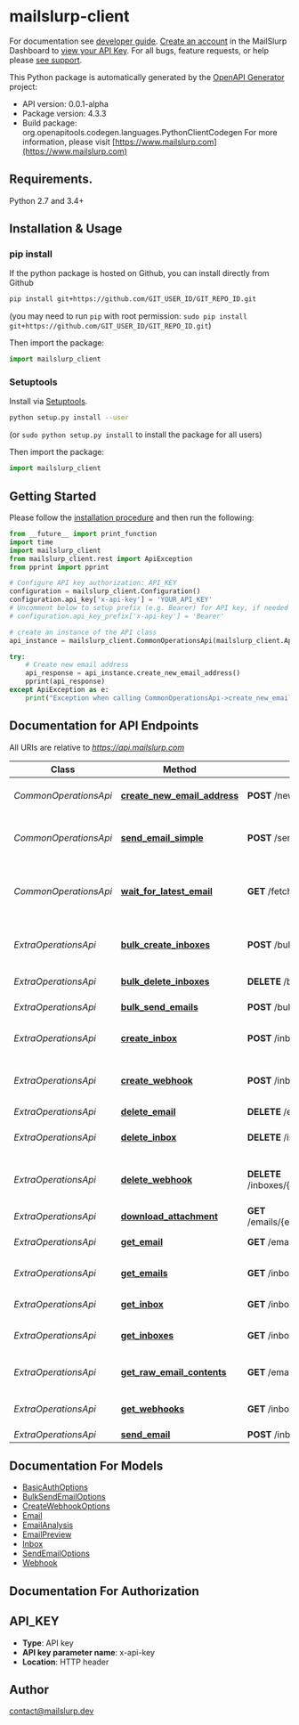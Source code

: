 # mailslurp-client
For documentation see [developer guide](https://www.mailslurp.com/developers). [Create an account](https://app.mailslurp.com) in the MailSlurp Dashboard to [view your API Key](https://app). For all bugs, feature requests, or help please [see support](https://www.mailslurp.com/support/).

This Python package is automatically generated by the [OpenAPI Generator](https://openapi-generator.tech) project:

- API version: 0.0.1-alpha
- Package version: 4.3.3
- Build package: org.openapitools.codegen.languages.PythonClientCodegen
For more information, please visit [https://www.mailslurp.com](https://www.mailslurp.com)

## Requirements.

Python 2.7 and 3.4+

## Installation & Usage
### pip install

If the python package is hosted on Github, you can install directly from Github

```sh
pip install git+https://github.com/GIT_USER_ID/GIT_REPO_ID.git
```
(you may need to run `pip` with root permission: `sudo pip install git+https://github.com/GIT_USER_ID/GIT_REPO_ID.git`)

Then import the package:
```python
import mailslurp_client 
```

### Setuptools

Install via [Setuptools](http://pypi.python.org/pypi/setuptools).

```sh
python setup.py install --user
```
(or `sudo python setup.py install` to install the package for all users)

Then import the package:
```python
import mailslurp_client
```

## Getting Started

Please follow the [installation procedure](#installation--usage) and then run the following:

```python
from __future__ import print_function
import time
import mailslurp_client
from mailslurp_client.rest import ApiException
from pprint import pprint

# Configure API key authorization: API_KEY
configuration = mailslurp_client.Configuration()
configuration.api_key['x-api-key'] = 'YOUR_API_KEY'
# Uncomment below to setup prefix (e.g. Bearer) for API key, if needed
# configuration.api_key_prefix['x-api-key'] = 'Bearer'

# create an instance of the API class
api_instance = mailslurp_client.CommonOperationsApi(mailslurp_client.ApiClient(configuration))

try:
    # Create new email address
    api_response = api_instance.create_new_email_address()
    pprint(api_response)
except ApiException as e:
    print("Exception when calling CommonOperationsApi->create_new_email_address: %s\n" % e)

```

## Documentation for API Endpoints

All URIs are relative to *https://api.mailslurp.com*

Class | Method | HTTP request | Description
------------ | ------------- | ------------- | -------------
*CommonOperationsApi* | [**create_new_email_address**](docs/CommonOperationsApi.md#create_new_email_address) | **POST** /newEmailAddress | Create new email address
*CommonOperationsApi* | [**send_email_simple**](docs/CommonOperationsApi.md#send_email_simple) | **POST** /sendEmail | Send an email from a random email address
*CommonOperationsApi* | [**wait_for_latest_email**](docs/CommonOperationsApi.md#wait_for_latest_email) | **GET** /fetchLatestEmail | Fetch inbox&#39;s latest email or if empty wait for email to arrive
*ExtraOperationsApi* | [**bulk_create_inboxes**](docs/ExtraOperationsApi.md#bulk_create_inboxes) | **POST** /bulk/inboxes | Bulk create Inboxes (email addresses)
*ExtraOperationsApi* | [**bulk_delete_inboxes**](docs/ExtraOperationsApi.md#bulk_delete_inboxes) | **DELETE** /bulk/inboxes | Bulk Delete Inboxes
*ExtraOperationsApi* | [**bulk_send_emails**](docs/ExtraOperationsApi.md#bulk_send_emails) | **POST** /bulk/send | Bulk Send Emails
*ExtraOperationsApi* | [**create_inbox**](docs/ExtraOperationsApi.md#create_inbox) | **POST** /inboxes | Create an Inbox (email address)
*ExtraOperationsApi* | [**create_webhook**](docs/ExtraOperationsApi.md#create_webhook) | **POST** /inboxes/{inboxId}/webhooks | Attach a WebHook URL to an inbox
*ExtraOperationsApi* | [**delete_email**](docs/ExtraOperationsApi.md#delete_email) | **DELETE** /emails/{emailId} | Delete Email
*ExtraOperationsApi* | [**delete_inbox**](docs/ExtraOperationsApi.md#delete_inbox) | **DELETE** /inboxes/{inboxId} | Delete Inbox / Email Address
*ExtraOperationsApi* | [**delete_webhook**](docs/ExtraOperationsApi.md#delete_webhook) | **DELETE** /inboxes/{inboxId}/webhooks/{webhookId} | Delete and disable a WebHook for an Inbox
*ExtraOperationsApi* | [**download_attachment**](docs/ExtraOperationsApi.md#download_attachment) | **GET** /emails/{emailId}/attachments/{attachmentId} | Get email attachment
*ExtraOperationsApi* | [**get_email**](docs/ExtraOperationsApi.md#get_email) | **GET** /emails/{emailId} | Get Email Content
*ExtraOperationsApi* | [**get_emails**](docs/ExtraOperationsApi.md#get_emails) | **GET** /inboxes/{inboxId}/emails | List Emails in an Inbox / EmailAddress
*ExtraOperationsApi* | [**get_inbox**](docs/ExtraOperationsApi.md#get_inbox) | **GET** /inboxes/{inboxId} | Get Inbox / EmailAddress
*ExtraOperationsApi* | [**get_inboxes**](docs/ExtraOperationsApi.md#get_inboxes) | **GET** /inboxes | List Inboxes / Email Addresses
*ExtraOperationsApi* | [**get_raw_email_contents**](docs/ExtraOperationsApi.md#get_raw_email_contents) | **GET** /emails/{emailId}/raw | Get Raw Email Content
*ExtraOperationsApi* | [**get_webhooks**](docs/ExtraOperationsApi.md#get_webhooks) | **GET** /inboxes/{inboxId}/webhooks | Get all WebHooks for an Inbox
*ExtraOperationsApi* | [**send_email**](docs/ExtraOperationsApi.md#send_email) | **POST** /inboxes/{inboxId} | Send Email


## Documentation For Models

 - [BasicAuthOptions](docs/BasicAuthOptions.md)
 - [BulkSendEmailOptions](docs/BulkSendEmailOptions.md)
 - [CreateWebhookOptions](docs/CreateWebhookOptions.md)
 - [Email](docs/Email.md)
 - [EmailAnalysis](docs/EmailAnalysis.md)
 - [EmailPreview](docs/EmailPreview.md)
 - [Inbox](docs/Inbox.md)
 - [SendEmailOptions](docs/SendEmailOptions.md)
 - [Webhook](docs/Webhook.md)


## Documentation For Authorization


## API_KEY

- **Type**: API key
- **API key parameter name**: x-api-key
- **Location**: HTTP header


## Author

contact@mailslurp.dev


